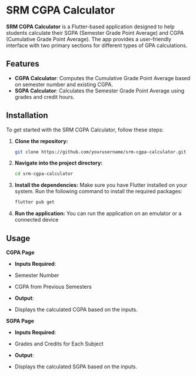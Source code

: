 # SRM CGPA Calculator

**SRM CGPA Calculator** is a Flutter-based application designed to help students calculate their SGPA (Semester Grade Point Average) and CGPA (Cumulative Grade Point Average). The app provides a user-friendly interface with two primary sections for different types of GPA calculations.

## Features

- **CGPA Calculator**: Computes the Cumulative Grade Point Average based on semester number and existing CGPA.
- **SGPA Calculator**: Calculates the Semester Grade Point Average using grades and credit hours.

## Installation

To get started with the SRM CGPA Calculator, follow these steps:

1. **Clone the repository:**

   ```bash
   git clone https://github.com/yourusername/srm-cgpa-calculator.git
   ```

2. **Navigate into the project directory:**

   ```bash
   cd srm-cgpa-calculator
   ```
   
3. **Install the dependencies:**
Make sure you have Flutter installed on your system. Run the following command to install the required packages:

   ```bash
   flutter pub get
   ```

4. **Run the application:**
You can run the application on an emulator or a connected device

## Usage

**CGPA Page**
- **Inputs Required**:
- Semester Number
- CGPA from Previous Semesters

- **Output**:
- Displays the calculated CGPA based on the inputs.

**SGPA Page**
- **Inputs Required**:
- Grades and Credits for Each Subject

- **Output**:
- Displays the calculated SGPA based on the inputs.
